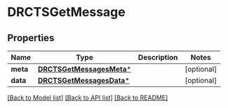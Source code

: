 # DRCTSGetMessage

## Properties
Name | Type | Description | Notes
------------ | ------------- | ------------- | -------------
**meta** | [**DRCTSGetMessagesMeta***](DRCTSGetMessagesMeta.md) |  | [optional] 
**data** | [**DRCTSGetMessagesData***](DRCTSGetMessagesData.md) |  | [optional] 

[[Back to Model list]](../README.md#documentation-for-models) [[Back to API list]](../README.md#documentation-for-api-endpoints) [[Back to README]](../README.md)


